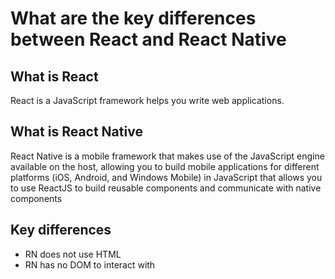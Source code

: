 # What are the key differences between React and React Native

## What is React

React is a JavaScript framework helps you write web applications.

## What is React Native

React Native is a mobile framework that makes use of the JavaScript engine available on the host, allowing you to build mobile applications for different platforms (iOS, Android, and Windows Mobile) in JavaScript that allows you to use ReactJS to build reusable components and communicate with native components

## Key differences

- RN does not use HTML
- RN has no DOM to interact with
